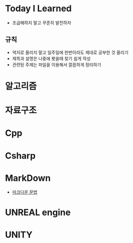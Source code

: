 # Today I Learned

- 조급해하지 말고 꾸준히 발전하자

## 규칙

- 억지로 올리지 말고 일주일에 한번이라도 제대로 공부한 것 올리기
- 제목과 설명은 나중에 봣을때 찾기 쉽게 작성
- 관련된 주제는 파일을 이용해서 깔끔하게 정리하기

 
# 알고리즘


# 자료구조


# Cpp


# Csharp


# MarkDown

- [마크다운 문법](https://github.com/kkamagnun/TIL-/blob/main/MarkDown/What%20is%20Markdown.md)

# UNREAL engine


# UNITY
